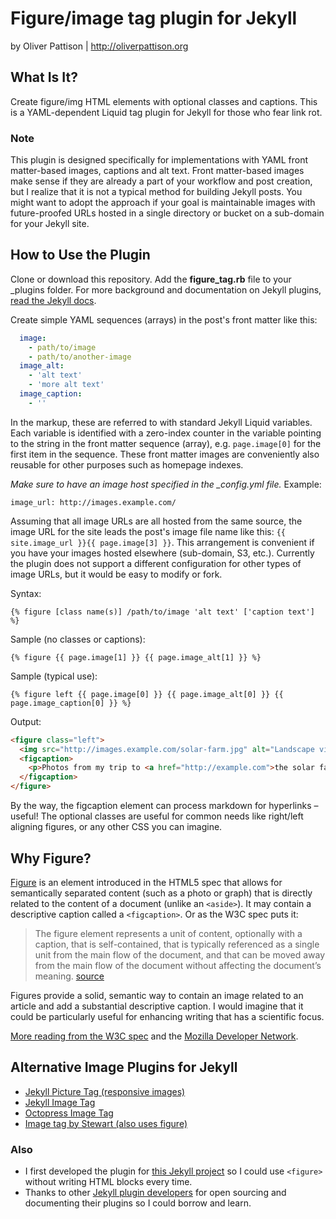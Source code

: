 # Figure/image tag plugin for Jekyll

by Oliver Pattison | http://oliverpattison.org

## What Is It?

Create figure/img HTML elements with optional classes and captions. This is a YAML-dependent Liquid tag plugin for Jekyll for those who fear link rot.

### Note

This plugin is designed specifically for implementations with YAML front matter-based images, captions and alt text. Front matter-based images make sense if they are already a part of your workflow and post creation, but I realize that it is not a typical method for building Jekyll posts. You might want to adopt the approach if your goal is maintainable images with future-proofed URLs hosted in a single directory or bucket on a sub-domain for your Jekyll site.

## How to Use the Plugin

Clone or download this repository. Add the **figure_tag.rb** file to your _plugins folder. For more background and documentation on Jekyll plugins, [read the Jekyll docs](http://jekyllrb.com/docs/plugins/).

Create simple YAML sequences (arrays) in the post's front matter like this:

``` yaml
  image:
    - path/to/image
    - path/to/another-image
  image_alt:
    - 'alt text'
    - 'more alt text'
  image_caption:
    - ''
```

In the markup, these are referred to with standard Jekyll Liquid variables. Each variable is identified with a zero-index counter in the variable pointing to the string in the front matter sequence (array), e.g. `page.image[0]` for the first item in the sequence. These front matter images are conveniently also reusable for other purposes such as homepage indexes.

*Make sure to have an image host specified in the _config.yml file.* Example:

  `image_url: http://images.example.com/`

Assuming that all image URLs are all hosted from the same source, the image URL for the site leads the post's image file name like this: `{{ site.image_url }}{{ page.image[3] }}`. This arrangement is convenient if you have your images hosted elsewhere (sub-domain, S3, etc.). Currently the plugin does not support a different configuration for other types of image URLs, but it would be easy to modify or fork.

Syntax:

`{% figure [class name(s)] /path/to/image 'alt text' ['caption text'] %}`

Sample (no classes or captions):

`{% figure {{ page.image[1] }} {{ page.image_alt[1] }} %}`

Sample (typical use):

`{% figure left {{ page.image[0] }} {{ page.image_alt[0] }} {{ page.image_caption[0] }} %}`

Output:

``` html
<figure class="left">
  <img src="http://images.example.com/solar-farm.jpg" alt="Landscape view of solar farm">
  <figcaption>
    <p>Photos from my trip to <a href="http://example.com">the solar farm</a>.</p>
  </figcaption>
</figure>
```

By the way, the figcaption element can process markdown for hyperlinks – useful! The optional classes are useful for common needs like right/left aligning figures, or any other CSS you can imagine.

## Why Figure?

[Figure](http://dev.w3.org/html5/markup/figure.html) is an element introduced in the HTML5 spec that allows for semantically separated content (such as a photo or graph) that is directly related to the content of a document (unlike an `<aside>`). It may contain a descriptive caption called a `<figcaption>`. Or as the W3C spec puts it:

> The figure element represents a unit of content, optionally with a caption, that is self-contained, that is typically referenced as a single unit from the main flow of the document, and that can be moved away from the main flow of the document without affecting the document’s meaning.
[source](http://dev.w3.org/html5/markup/figure.html)

Figures provide a solid, semantic way to contain an image related to an article and add a substantial descriptive caption. I would imagine that it could be particularly useful for enhancing writing that has a scientific focus.

[More reading from the W3C spec](http://www.whatwg.org/specs/web-apps/current-work/multipage/grouping-content.html#the-figure-element) and the [Mozilla Developer Network](https://developer.mozilla.org/en-US/docs/Web/HTML/Element/figure).

## Alternative Image Plugins for Jekyll

- [Jekyll Picture Tag (responsive images)](https://github.com/robwierzbowski/jekyll-picture-tag)
- [Jekyll Image Tag](https://github.com/robwierzbowski/jekyll-image-tag)
- [Octopress Image Tag](https://github.com/imathis/octopress/blob/master/plugins/image_tag.rb)
- [Image tag by Stewart (also uses figure)](https://github.com/stewart/blog/blob/master/plugins/image_tag.rb)

### Also

- I first developed the plugin for [this Jekyll project](https://github.com/opattison/jeancflanagan) so I could use `<figure>` without writing HTML blocks every time.
- Thanks to other [Jekyll plugin developers](http://jekyllrb.com/docs/plugins/) for open sourcing and documenting their plugins so I could borrow and learn.